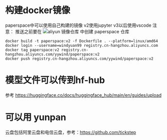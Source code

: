 # 构建docker镜像

paperspace中可以使用自己构建的镜像
v2使用jupyter
v3以后使用vscode
注意： 推送之前要在 ![aliyun 镜像仓库](https://cr.console.aliyun.com/cn-hangzhou/instance/repositories) 中创建 paperspace 仓库

```
docker build -t paperspace:v2 -f Dockerfile . --platform=linux/amd64
docker login --username=windyuan99 registry.cn-hangzhou.aliyuncs.com
docker tag paperspace:v2 registry.cn-hangzhou.aliyuncs.com/yywind/paperspace:v2
docker push registry.cn-hangzhou.aliyuncs.com/yywind/paperspace:v2
```

# 模型文件可以传到hf-hub
参考 https://huggingface.co/docs/huggingface_hub/main/en/guides/upload

# 可以用 yunpan

云盘包括阿里云盘和电信云盘，参考：https://github.com/tickstep
